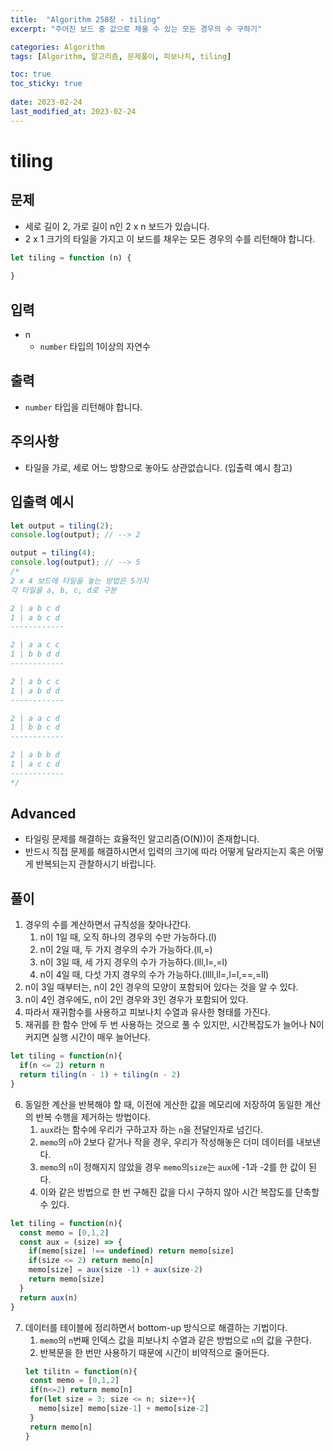 ```yaml
---
title:  "Algorithm 258장 - tiling"
excerpt: "주어진 보드 중 값으로 채울 수 있는 모든 경우의 수 구하기"

categories: Algorithm
tags: [Algorithm, 알고리즘, 문제풀이, 피보나치, tiling]

toc: true
toc_sticky: true
 
date: 2023-02-24
last_modified_at: 2023-02-24
---
```

# tiling
## 문제
- 세로 길이 2, 가로 길이 n인 2 x n 보드가 있습니다.
- 2 x 1 크기의 타일을 가지고 이 보드를 채우는 모든 경우의 수를 리턴해야 합니다.

```js
let tiling = function (n) {
    
}
```

## 입력
- n
  - `number` 타입의 1이상의 자연수
  
## 출력
- `number` 타입을 리턴해야 합니다.

## 주의사항
- 타일을 가로, 세로 어느 방향으로 놓아도 상관없습니다. (입출력 예시 참고)


## 입출력 예시
```js
let output = tiling(2);
console.log(output); // --> 2

output = tiling(4);
console.log(output); // --> 5
/* 
2 x 4 보드에 타일을 놓는 방법은 5가지
각 타일을 a, b, c, d로 구분

2 | a b c d
1 | a b c d 
------------

2 | a a c c
1 | b b d d 
------------

2 | a b c c
1 | a b d d 
------------

2 | a a c d
1 | b b c d 
------------

2 | a b b d
1 | a c c d 
------------
*/
```

## Advanced
- 타일링 문제를 해결하는 효율적인 알고리즘(O(N))이 존재합니다.
- 반드시 직접 문제를 해결하시면서 입력의 크기에 따라 어떻게 달라지는지 혹은 어떻게 반복되는지 관찰하시기 바랍니다.

## 풀이
1. 경우의 수를 계산하면서 규칙성을 찾아나간다.
   1. n이 1일 때, 오직 하나의 경우의 수만 가능하다.(l)
   2. n이 2일 때, 두 가지 경우의 수가 가능하다.(ll,=)
   3. n이 3일 때, 세 가지 경우의 수가 가능하다.(lll,l=,=l)
   4. n이 4일 때, 다섯 가지 경우의 수가 가능하다.(llll,ll=,l=l,==,=ll)
2. n이 3일 때부터는, n이 2인 경우의 모양이 포함되어 있다는 것을 알 수 있다.
3. n이 4인 경우에도, n이 2인 경우와 3인 경우가 포함되어 있다.
4. 따라서 재귀함수를 사용하고 피보나치 수열과 유사한 형태를 가진다.
5. 재귀를 한 함수 안에 두 번 사용하는 것으로 풀 수 있지만, 시간복잡도가 늘어나 N이 커지면 실행 시간이 매우 늘어난다.
  ```js
  let tiling = function(n){
    if(n <= 2) return n
    return tiling(n - 1) + tiling(n - 2)
  }
  ```
6. 동일한 계산을 반복해야 할 때, 이전에 게산한 값을 메모리에 저장하여 동일한 계산의 반복 수행을 제거하는 방법이다.
   1. `aux`라는 함수에 우리가 구하고자 하는 `n`을 전달인자로 넘긴다.
   2. `memo`의 `n`아 2보다 같거나 작을 경우, 우리가 작성해놓은 더미 데이터를 내보낸다.
   3. `memo`의 `n`이 정해지지 않았을 경우 `memo`의`size`는 `aux`에 -1과 -2를 한 값이 된다.
   4. 이와 같은 방법으로 한 번 구해진 값을 다시 구하지 않아 시간 복잡도를 단축할 수 있다.
  ```js
  let tiling = function(n){
    const memo = [0,1,2]
    const aux = (size) => {
      if(memo[size] !== undefined) return memo[size]
      if(size <= 2) return memo[n]
      memo[size] = aux(size -1) + aux(size-2)
      return memo[size]
    }
    return aux(n)
  }
  ```
7. 데이터를 테이블에 정리하면서 bottom-up 방식으로 해결하는 기법이다.
   1. `memo`의 `n`번째 인덱스 값을 피보나치 수열과 같은 방법으로 `n`의 값을 구한다.
   2. 반복문을 한 번만 사용하기 때문에 시간이 비약적으로 줄어든다.
   ```js
   let tilitn = function(n){
    const memo = [0,1,2]
    if(n<=2) return memo[n]
    for(let size = 3; size <= n; size++){
      memo[size] memo[size-1] + memo[size-2]
    }
    return memo[n]
   }